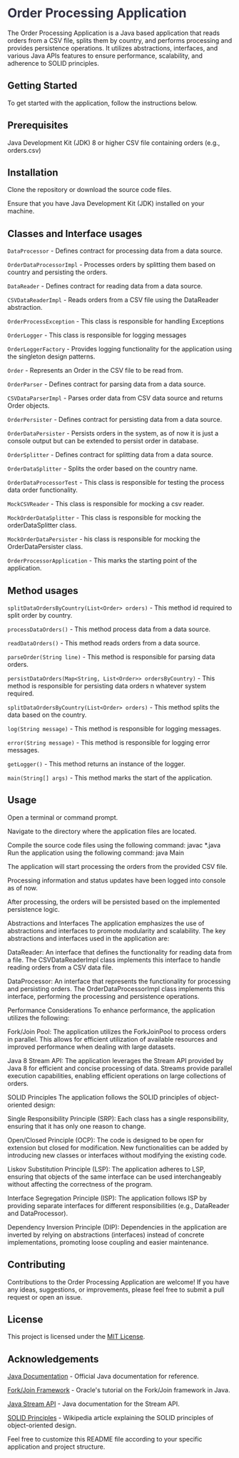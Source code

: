 <h1 style="font-weight: bold; color: #334;">Order Processing Application</h1>

<p>
The Order Processing Application is a Java based application that reads orders from a CSV file, splits them by country, and performs processing and provides persistence operations. It utilizes abstractions, interfaces, and various Java APIs features to ensure performance, scalability, and adherence to SOLID principles.
</p>

<h2>Getting Started</h2>
To get started with the application, follow the instructions below.

<h2>Prerequisites</h2>
Java Development Kit (JDK) 8 or higher
CSV file containing orders (e.g., orders.csv)

<h2>Installation</h2>
Clone the repository or download the source code files.

Ensure that you have Java Development Kit (JDK) installed on your machine.

<h2>Classes and Interface usages</h2>
   
   `DataProcessor`  - Defines contract for processing data from a data source.
   
   `OrderDataProcessorImpl` - Processes orders by splitting them based on country and persisting the orders.
   
   `DataReader` - Defines contract for reading data from a data source.
   
   `CSVDataReaderImpl` - Reads orders from a CSV file using the DataReader abstraction.
   
   `OrderProcessException` - This class is responsible for handling Exceptions
   
   `OrderLogger`  - This class is responsible for logging messages
   
   `OrderLoggerFactory` - Provides logging functionality for the application using the singleton design patterns.
   
   `Order`   - Represents an Order in the CSV file to be read from.
   
   `OrderParser`  - Defines contract for parsing data from a data source.
   
   `CSVDataParserImpl` - Parses order data from CSV data source and returns Order objects.
   
   `OrderPersister`  - Defines contract for persisting data from a data source.
   
   `OrderDataPersister` - Persists orders in the system, as of now it is just a console output but can be extended to persist order in database.
   
   `OrderSplitter` - Defines contract for splitting data from a data source.
   
   `OrderDataSplitter` - Splits the order based on the country name.
   
   `OrderDataProcessorTest` - This class is responsible for testing the process data order functionality.
   
   `MockCSVReader` - This class is responsible for mocking a csv reader.
   
   `MockOrderDataSplitter` - This class is responsible for mocking the orderDataSplitter class.
   
   `MockOrderDataPersister` - his class is responsible for mocking the OrderDataPersister class.
   
   `OrderProcessorApplication` - This marks the starting point of the application.



<h2>Method usages</h2>

   `splitDataOrdersByCountry(List<Order> orders)` - This method id required to split order by country.
	
   `processDataOrders()` - This method process data from a data source.
	
   `readDataOrders()` - This method reads orders from a data source.
	
   `parseOrder(String line)` - This method is responsible for parsing data orders.
    
   `persistDataOrders(Map<String, List<Order>> ordersByCountry)` - This method is responsible for persisting data orders n whatever system required.
	
   `splitDataOrdersByCountry(List<Order> orders)` - This method splits the data based on the country.
   
   `log(String message)`  - This method is responsible for logging messages.
   
   `error(String message)`  - This method is responsible for logging error messages.
   
   `getLogger()` - This method returns an instance of the logger.
	
   `main(String[] args)` - This method marks the start of the application.

<h2>Usage</h2>
Open a terminal or command prompt.

Navigate to the directory where the application files are located.

Compile the source code files using the following command: javac *.java
Run the application using the following command: java Main

<p>
The application will start processing the orders from the provided CSV file.

Processing information and status updates have been logged into console as of now.

After processing, the orders will be persisted based on the implemented persistence logic.

Abstractions and Interfaces
The application emphasizes the use of abstractions and interfaces to promote modularity and scalability. The key abstractions and interfaces used in the application are:

DataReader: An interface that defines the functionality for reading data from a file. The CSVDataReaderImpl class implements this interface to handle reading orders from a CSV data file.

DataProcessor: An interface that represents the functionality for processing and persisting orders. The OrderDataProcessorImpl class implements this interface, performing the processing and persistence operations.

Performance Considerations
To enhance performance, the application utilizes the following:

Fork/Join Pool: The application utilizes the ForkJoinPool to process orders in parallel. This allows for efficient utilization of available resources and improved performance when dealing with large datasets.

Java 8 Stream API: The application leverages the Stream API provided by Java 8 for efficient and concise processing of data. Streams provide parallel execution capabilities, enabling efficient operations on large collections of orders.

SOLID Principles
The application follows the SOLID principles of object-oriented design:

Single Responsibility Principle (SRP): Each class has a single responsibility, ensuring that it has only one reason to change.

Open/Closed Principle (OCP): The code is designed to be open for extension but closed for modification. New functionalities can be added by introducing new classes or interfaces without modifying the existing code.

Liskov Substitution Principle (LSP): The application adheres to LSP, ensuring that objects of the same interface can be used interchangeably without affecting the correctness of the program.

Interface Segregation Principle (ISP): The application follows ISP by providing separate interfaces for different responsibilities (e.g., DataReader and DataProcessor).

Dependency Inversion Principle (DIP): Dependencies in the application are inverted by relying on abstractions (interfaces) instead of concrete implementations, promoting loose coupling and easier maintenance.
</p>

<h2>Contributing</h2>
Contributions to the Order Processing Application are welcome! If you have any ideas, suggestions, or improvements, please feel free to submit a pull request or open an issue.

<h2>License</h2>
This project is licensed under the <a href="https://opensource.org/licenses/MIT">MIT License</a>.

<h2>Acknowledgements</h2>
<a href="https://docs.oracle.com/en/java/">Java Documentation</a> - Official Java documentation for reference.</br>

<a href="https://docs.oracle.com/javase/tutorial/essential/concurrency/forkjoin.html">Fork/Join Framework</a> - Oracle's tutorial on the Fork/Join framework in Java.

<a href="https://docs.oracle.com/javase/8/docs/api/java/util/stream/Stream.html">Java Stream API</a> - Java documentation for the Stream API.

<a href="https://en.wikipedia.org/wiki/SOLID">SOLID Principles</a> - Wikipedia article explaining the SOLID principles of object-oriented design.

Feel free to customize this README file according to your specific application and project structure.

